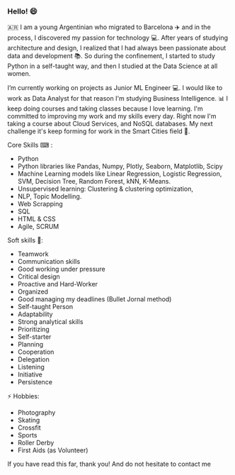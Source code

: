 ### Hello! 😄
🇦🇷 I am a young Argentinian who migrated to Barcelona ✈️ and in the process, I discovered my passion for technology 💻. After years of studying architecture and design, I realized that I had always been passionate about data and development 📚. So during the confinement, I started to study Python in a self-taught way, and then I studied at the Data Science at all women. 

I’m currently working on projects as Junior ML Engineer 💻. I would like to work as Data Analyst for that reason I'm studying Business Intelligence. 📊 I keep doing courses and taking classes because I love learning. I'm committed to improving my work and my skills every day. Right now I'm taking a course about Cloud Services, and NoSQL databases. My next challenge it's keep forming for work in the Smart Cities field 🏢.


Core Skills ⌨ :
- Python
- Python libraries like Pandas, Numpy, Plotly, Seaborn, Matplotlib, Scipy
- Machine Learning models like Linear Regression, Logistic Regression, SVM, Decision Tree, Random Forest, kNN, K-Means.
- Unsupervised learning: Clustering & clustering optimization,
- NLP, Topic Modelling.
- Web Scrapping
- SQL
- HTML & CSS
- Agile, SCRUM

Soft skills 👩:
- Teamwork
- Communication skills
- Good working under pressure
- Critical design
- Proactive and Hard-Worker
- Organized 
- Good managing my deadlines (Bullet Jornal method)
- Self-taught Person
- Adaptability
- Strong analytical skills
- Prioritizing
- Self-starter
- Planning
- Cooperation
- Delegation
- Listening
- Initiative
- Persistence

⚡ Hobbies: 
- Photography
- Skating
- Crossfit 
- Sports
- Roller Derby 
- First Aids (as Volunteer) 

If you have read this far, thank you! And do not hesitate to contact me
